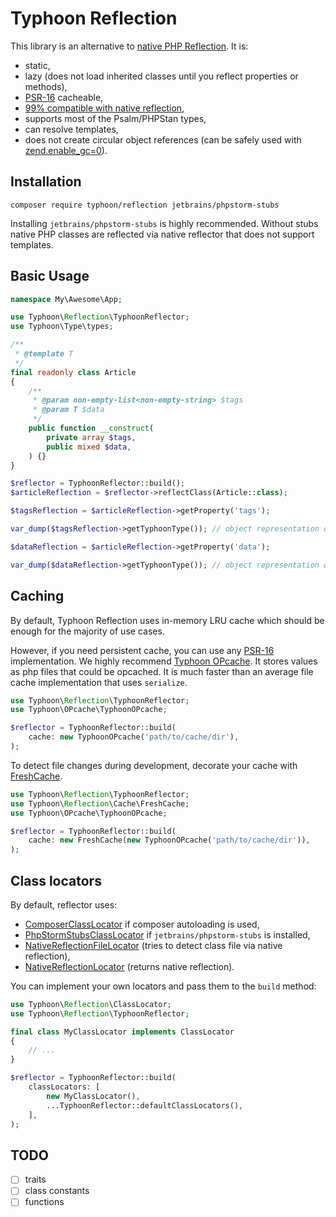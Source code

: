 # Typhoon Reflection

This library is an alternative to [native PHP Reflection](https://www.php.net/manual/en/book.reflection.php). It is:
- static,
- lazy (does not load inherited classes until you reflect properties or methods),
- [PSR-16](https://www.php-fig.org/psr/psr-16/) cacheable,
- [99% compatible with native reflection](docs/compatibility.md),
- supports most of the Psalm/PHPStan types,
- can resolve templates,
- does not create circular object references (can be safely used with [zend.enable_gc=0](https://www.php.net/manual/en/info.configuration.php#ini.zend.enable-gc)).

## Installation

```
composer require typhoon/reflection jetbrains/phpstorm-stubs
```

Installing `jetbrains/phpstorm-stubs` is highly recommended.
Without stubs native PHP classes are reflected via native reflector that does not support templates. 

## Basic Usage

```php
namespace My\Awesome\App;

use Typhoon\Reflection\TyphoonReflector;
use Typhoon\Type\types;

/**
 * @template T
 */
final readonly class Article
{
    /**
     * @param non-empty-list<non-empty-string> $tags
     * @param T $data
     */
    public function __construct(
        private array $tags,
        public mixed $data,
    ) {}
}

$reflector = TyphoonReflector::build();
$articleReflection = $reflector->reflectClass(Article::class);

$tagsReflection = $articleReflection->getProperty('tags');

var_dump($tagsReflection->getTyphoonType()); // object representation of non-empty-list<non-empty-string> type

$dataReflection = $articleReflection->getProperty('data');

var_dump($dataReflection->getTyphoonType()); // object representation of T template type
```

## Caching

By default, Typhoon Reflection uses in-memory LRU cache which should be enough for the majority of use cases.

However, if you need persistent cache, you can use any [PSR-16](https://www.php-fig.org/psr/psr-16/) implementation. We highly recommend [Typhoon OPcache](https://github.com/typhoon-php/opcache).
It stores values as php files that could be opcached. It is much faster than an average file cache implementation that uses `serialize`. 

```php
use Typhoon\Reflection\TyphoonReflector;
use Typhoon\OPcache\TyphoonOPcache;

$reflector = TyphoonReflector::build(
    cache: new TyphoonOPcache('path/to/cache/dir'),
);
```

To detect file changes during development, decorate your cache with [FreshCache](src/Cache/FreshCache.php).

```php
use Typhoon\Reflection\TyphoonReflector;
use Typhoon\Reflection\Cache\FreshCache;
use Typhoon\OPcache\TyphoonOPcache;

$reflector = TyphoonReflector::build(
    cache: new FreshCache(new TyphoonOPcache('path/to/cache/dir')),
);
```

## Class locators

By default, reflector uses:
- [ComposerClassLocator](src/ClassLocator/ComposerClassLocator.php) if composer autoloading is used, 
- [PhpStormStubsClassLocator](src/ClassLocator/PhpStormStubsClassLocator.php) if `jetbrains/phpstorm-stubs` is installed,
- [NativeReflectionFileLocator](src/ClassLocator/NativeReflectionFileLocator.php) (tries to detect class file via native reflection),
- [NativeReflectionLocator](src/ClassLocator/NativeReflectionLocator.php) (returns native reflection).

You can implement your own locators and pass them to the `build` method:

```php
use Typhoon\Reflection\ClassLocator;
use Typhoon\Reflection\TyphoonReflector;

final class MyClassLocator implements ClassLocator
{
    // ...
}

$reflector = TyphoonReflector::build(
    classLocators: [
        new MyClassLocator(),
        ...TyphoonReflector::defaultClassLocators(),
    ],
);
```

## TODO

- [ ] traits
- [ ] class constants
- [ ] functions
